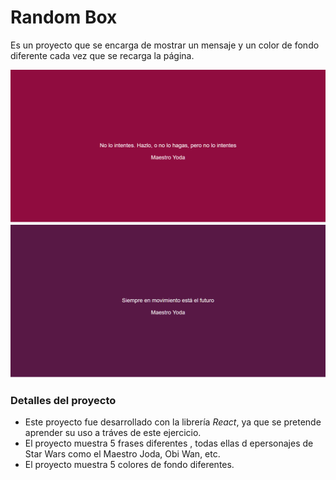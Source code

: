 # Random Box
Es un proyecto que se encarga de mostrar un mensaje y un color de fondo diferente cada vez que se recarga la página.

![Sin titulo](src/docs/1.png)
![Sin titulo](src/docs/2.png)

### Detalles del proyecto

+ Este proyecto fue desarrollado con la librería *React*, ya que se pretende aprender su uso a tráves de este ejercicio.
+ El proyecto muestra 5 frases diferentes , todas ellas d epersonajes de Star Wars como el Maestro Joda, Obi Wan, etc.
+ El proyecto muestra 5 colores de fondo diferentes.